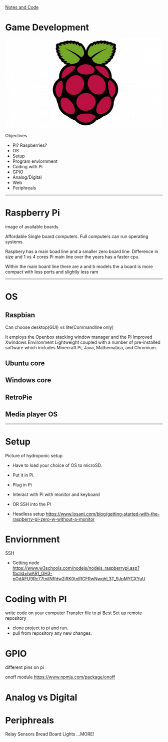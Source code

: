 [Notes and Code](https://github.com/tborsa/LighthouseLabs/tree/master/lectures/AdvancedTopics/WebRaspberry)

# Game Development

![pi](https://raw.githubusercontent.com/tborsa/LighthouseLabs/master/lectures/AdvancedTopics/WebRaspberry/assets/pi.png)

Objectives

- Pi? Raspberries?
- OS
- Setup
- Program enviornment
- Coding with Pi
- GPIO
- Analog/Digital
- Web
- Periphreals

---

# Raspberry Pi

image of available boards

Affordable Single board computers. 
Full computers can run operating systems. 

Raspbery has a main boad line and a smaller zero board line. Difference in size and 1 vs 4 cores
Pi main line over the years has a faster cpu. 

Within the main board line there are a and b models the a board is more compact with less ports and slightly less ram 



---

# OS

## Raspbian
Can choose desktop(GUI) vs lite(Commandline only)

It employs the Openbox stacking window manager and the Pi Improved Xwindows Environment Lightweight coupled with a number of pre-installed software which includes Minecraft Pi, Java, Mathematica, and Chromium.

## Ubuntu core

## Windows core

## RetroPie

## Media player OS

---

# Setup

Picture of hydroponic setup 

- Have to load your choice of OS to microSD.
- Put it in Pi.
- Plug in Pi
- Interact with Pi with monitor and keyboard
- OR SSH into the PI

- Headless setup
https://www.losant.com/blog/getting-started-with-the-raspberry-pi-zero-w-without-a-monitor


# Enviornment

SSH

- Getting node
https://www.w3schools.com/nodejs/nodejs_raspberrypi.asp?fbclid=IwAR1_GH3-pOdAFU9Rc77tnilNffdw2iRK0tnlRCFRwNwqhL3T_9JpMYCXYuU

# Coding with PI

write code on your computer
Transfer file to pi
Best
Set up remote repository
- clone project to pi and run.
- pull from repository any new changes. 

# GPIO

different pins on pi

onoff module
https://www.npmjs.com/package/onoff

# Analog vs Digital


# Periphreals

Relay
Sensors
Bread Board
Lights 
...MORE!